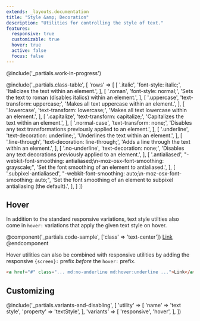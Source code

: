 ```yaml
---
extends: _layouts.documentation
title: "Style &amp; Decoration"
description: "Utilities for controlling the style of text."
features:
  responsive: true
  customizable: true
  hover: true
  active: false
  focus: false
---
```


@include('_partials.work-in-progress')

@include('_partials.class-table', [
  'rows' => [
    [
      '.italic',
      'font-style: italic;',
      'Italicizes the text within an element.',
    ],
    [
      '.roman',
      'font-style: normal;',
      'Sets the text to roman (disables italics) within an element.',
    ],
    [
      '.uppercase',
      'text-transform: uppercase;',
      'Makes all text uppercase within an element.',
    ],
    [
      '.lowercase',
      'text-transform: lowercase;',
      'Makes all text lowercase within an element.',
    ],
    [
      '.capitalize',
      'text-transform: capitalize;',
      'Capitalizes the text within an element.',
    ],
    [
      '.normal-case',
      'text-transform: none;',
      'Disables any text transformations previously applied to an element.',
    ],
    [
      '.underline',
      'text-decoration: underline;',
      'Underlines the text within an element.',
    ],
    [
      '.line-through',
      'text-decoration: line-through;',
      'Adds a line through the text within an element.',
    ],
    [
      '.no-underline',
      'text-decoration: none;',
      'Disables any text decorations previously applied to an element.',
    ],
    [
      '.antialiased',
      "-webkit-font-smoothing: antialiased;\n-moz-osx-font-smoothing: grayscale;",
      'Set the font smoothing of an element to antialiased.',
    ],
    [
      '.subpixel-antialiased',
      "-webkit-font-smoothing: auto;\n-moz-osx-font-smoothing: auto;",
      'Set the font smoothing of an element to subpixel antialiasing (the default).',
    ],
  ]
])

## Hover

In addition to the standard responsive variations, text style utilties also come in `hover:` variations that apply the given text style on hover.

@component('_partials.code-sample', ['class' => 'text-center'])
<a href="#" class="no-underline hover:underline text-blue text-lg">Link</a>
@endcomponent

Hover utilities can also be combined with responsive utilities by adding the responsive `{screen}:` prefix *before* the `hover:` prefix.

```html
<a href="#" class="... md:no-underline md:hover:underline ...">Link</a>
```

## Customizing

@include('_partials.variants-and-disabling', [
    'utility' => [
        'name' => 'text style',
        'property' => 'textStyle',
    ],
    'variants' => [
        'responsive',
        'hover',
    ],
])

